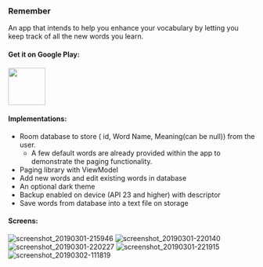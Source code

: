 ### Remember
An app that intends to help you enhance your vocabulary by letting you keep track of all the new words you learn. 

#### Get it on Google Play:
<a href='https://play.google.com/store/apps/details?id=tech.pcreate.remember' target='_blank'><img height='76' style='border:0px;height:76px;' src='https://user-images.githubusercontent.com/34805906/53680064-d8025480-3cfb-11e9-946b-b8121d6d6e0e.png' border='0' /></a>

#### Implementations:
* Room database to store ( id, Word Name, Meaning(can be null)) from the user. 
  * A few default words are already provided within the app to demonstrate the paging functionality.
* Paging library with ViewModel
* Add new words and edit existing words in database
* An optional dark theme
* Backup enabled on device (API 23 and higher) with descriptor
* Save words from database into a text file on storage

#### Screens: 
![screenshot_20190301-215946](https://user-images.githubusercontent.com/34805906/53652192-4993c180-3c6e-11e9-87d5-5dc1227dfc59.png) ![screenshot_20190301-220140](https://user-images.githubusercontent.com/34805906/53652198-4e587580-3c6e-11e9-8681-5f8c8c3ae2fc.png)
![screenshot_20190301-220227](https://user-images.githubusercontent.com/34805906/53652205-50bacf80-3c6e-11e9-883e-13488f328ed8.png) ![screenshot_20190301-221915](https://user-images.githubusercontent.com/34805906/53653257-ef483000-3c70-11e9-9d27-c6f3c1501982.png)
![screenshot_20190302-111819](https://user-images.githubusercontent.com/34805906/53677882-2a804880-3cdd-11e9-8f4a-73cc24da9894.png)
